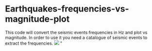 # Earthquakes-frequencies-vs-magnitude-plot
This code will convert the seismic events frequencies in Hz and plot vs magnitude. In order to use it you need a catalogue of seismic events to extract the frequencies.
<img src="https://user-images.githubusercontent.com/127415190/224089681-81a6c367-3fd7-466e-b41b-a0778f309f6b.png"></img>
"
